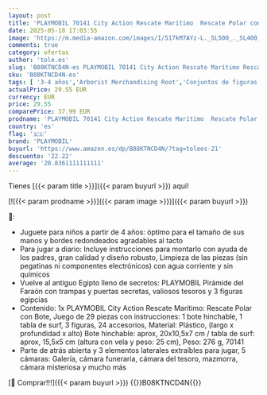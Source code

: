 ```yaml
---
layout: post
title: 'PLAYMOBIL 70141 City Action Rescate Marítimo  Rescate Polar con Bote  Juguetes para niños a Partir de 4 años  Multicolor'
date: 2025-05-18 17:03:55
image: 'https://m.media-amazon.com/images/I/517kM7AYz-L._SL500_._SL400_.jpg'
comments: true
category: ofertas
author: 'tole.es'
slug: 'B08KTNCD4N-es PLAYMOBIL 70141 City Action Rescate Marítimo Rescate Polar...'
sku: 'B08KTNCD4N-es'
tags: [ '3-4 años','Arborist Merchandising Root','Conjuntos de figuras de juguete','Juguetes','Juguetes y juegos','Muñecos y figuras','Self Service','Special Features Stores','b6d17eda-2c26-45ed-a098-453a9f96e839_0','b6d17eda-2c26-45ed-a098-453a9f96e839_1801','playmobil','🇪🇸', ]
actualPrice: 29.55 EUR
currency: EUR
price: 29.55
comparePrice: 37.99 EUR
prodname: 'PLAYMOBIL 70141 City Action Rescate Marítimo  Rescate Polar con Bote  Juguetes para niños a Partir de 4 años  Multicolor'
country: 'es'
flag: '🇪🇸'
brand: 'PLAYMOBIL'
buyurl: 'https://www.amazon.es/dp/B08KTNCD4N/?tag=tolees-21'
descuento: '22.22'
average: '20.8361111111111'
---
```


Tienes [{{< param title >}}]({{< param buyurl >}}) aqui!

[![{{< param prodname >}}]({{< param image >}})]({{< param buyurl >}})

🔎:

- Juguete para niños a partir de 4 años: óptimo para el tamaño de sus manos y bordes redondeados agradables al tacto
- Para jugar a diario: Incluye instrucciones para montarlo con ayuda de los padres, gran calidad y diseño robusto, Limpieza de las piezas (sin pegatinas ni componentes electrónicos) con agua corriente y sin químicos
- Vuelve al antiguo Egipto lleno de secretos: PLAYMOBIL Pirámide del Faraón con trampas y puertas secretas, valiosos tesoros y 3 figuras egipcias
- Contenido: 1x PLAYMOBIL City Action Rescate Marítimo: Rescate Polar con Bote, Juego de 29 piezas con instrucciones: 1 bote hinchable, 1 tabla de surf, 3 figuras, 24 accesorios, Material: Plástico, (largo x profundidad x alto) Bote hinchable: aprox, 20x10,5x7 cm / tabla de surf: aprox, 15,5x5 cm (altura con vela y peso: 25 cm), Peso: 276 g, 70141
- Parte de atrás abierta y 3 elementos laterales extraíbles para jugar, 5 cámaras: Galería, cámara funeraria, cámara del tesoro, mazmorra, cámara misteriosa y mucho más

[🛒 Comprar!!!]({{< param buyurl >}})
{{<world>}}B08KTNCD4N{{</world>}}
